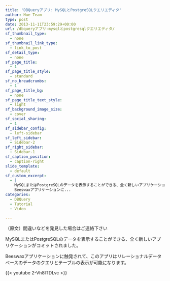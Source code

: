 ```yaml
---
title: 'DBQueryアプリ: MySQLとPostgreSQLクエリエディタ'
author: Hue Team
type: post
date: 2013-11-11T23:59:29+00:00
url: /dbqueryアプリ-mysqlとpostgresqlクエリエディタ/
sf_thumbnail_type:
  - none
sf_thumbnail_link_type:
  - link_to_post
sf_detail_type:
  - none
sf_page_title:
  - 1
sf_page_title_style:
  - standard
sf_no_breadcrumbs:
  - 1
sf_page_title_bg:
  - none
sf_page_title_text_style:
  - light
sf_background_image_size:
  - cover
sf_social_sharing:
  - 1
sf_sidebar_config:
  - left-sidebar
sf_left_sidebar:
  - Sidebar-2
sf_right_sidebar:
  - Sidebar-1
sf_caption_position:
  - caption-right
slide_template:
  - default
sf_custom_excerpt:
  - |
    MySQLまたはPostgreSQLのデータを表示することができる、全く新しいアプリケーションがコミットされました。
    Beeswaxアプリケーションに...
categories:
  - DBQuery
  - Tutorial
  - Video

---
```

（原文）間違いなどを発見した場合はご連絡下さい

MySQLまたはPostgreSQLのデータを表示することができる、全く新しいアプリケーションがコミットされました。

Beeswaxアプリケーションに触発されて、このアプリはリレーショナルデータベースのデータのクエリとテーブルの表示が可能になります。

{{< youtube 2-Vh8ITDLvc >}}
